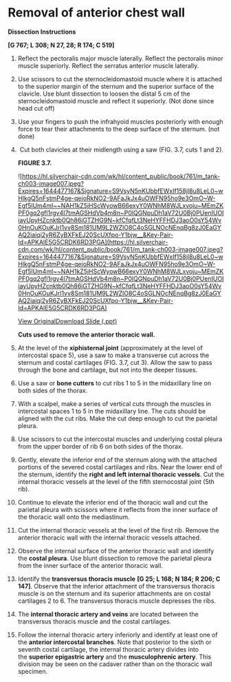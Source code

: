 # Removal of anterior chest wall

**Dissection Instructions**

**[G 767; L 308; N 27, 28; R 174; C 519]**

1. Reflect the pectoralis major muscle laterally. Reflect the pectoralis minor muscle superiorly. Reflect the serratus anterior muscle laterally.
2. Use scissors to cut the sternocleidomastoid muscle where it is attached to the superior margin of the sternum and the superior surface of the clavicle. Use blunt dissection to loosen the distal 5 cm of the sternocleidomastoid muscle and reflect it superiorly. (Not done since head cut off)
3. Use your fingers to push the infrahyoid muscles posteriorly with enough force to tear their attachments to the deep surface of the sternum. (not done)
4.  Cut both clavicles at their midlength using a saw (FIG. 3.7, cuts 1 and 2).
    
    
    **FIGURE 3.7.**
    
    ![https://hl.silverchair-cdn.com/wk/hl/content_public/book/761/m_tank-ch003-image007.jpeg?Expires=1644477167&Signature=S9VsyN5nKUbbfEWxIf158jl8u8LeL0~wHlkgQ5nFstmP4ge-qejoRkNO2-9AFaJkJx4uOWFN95ho9e3OmO~W-Egf5lUm4ml~~NAH1kZ5jHScWyowB66exyY0WNhM8WJLxvoju~MEmZKPF0gq2gfl1rgv4I7tmAGSHdVb4m8n~P0lQGNpuDh1aV72U0Bj0PUenIUOIiayUpyHZcnktb0Qh86iGTZHG9N~kfCfqfLt3NeHYFFHDJ3aoO0sY54Wv0HnOuKOuKJrI1vv8Sm181UM9L2WZlO8C4oSGLNOcNEnqBg8zJ0EaGYAQ2iaiqi2yR6ZyBXFkEJ20ScUXfpo-Y1bjw__&Key-Pair-Id=APKAIE5G5CRDK6RD3PGA](https://hl.silverchair-cdn.com/wk/hl/content_public/book/761/m_tank-ch003-image007.jpeg?Expires=1644477167&Signature=S9VsyN5nKUbbfEWxIf158jl8u8LeL0~wHlkgQ5nFstmP4ge-qejoRkNO2-9AFaJkJx4uOWFN95ho9e3OmO~W-Egf5lUm4ml~~NAH1kZ5jHScWyowB66exyY0WNhM8WJLxvoju~MEmZKPF0gq2gfl1rgv4I7tmAGSHdVb4m8n~P0lQGNpuDh1aV72U0Bj0PUenIUOIiayUpyHZcnktb0Qh86iGTZHG9N~kfCfqfLt3NeHYFFHDJ3aoO0sY54Wv0HnOuKOuKJrI1vv8Sm181UM9L2WZlO8C4oSGLNOcNEnqBg8zJ0EaGYAQ2iaiqi2yR6ZyBXFkEJ20ScUXfpo-Y1bjw__&Key-Pair-Id=APKAIE5G5CRDK6RD3PGA)
    
    [View Original](https://hl.silverchair-cdn.com/wk/hl/content_public/book/761/tank-ch003-image007.jpeg?Expires=1644477166&Signature=ZyOwkct4HSO2TER7W1AKtUHganj0X51zt-AuZJkl89TamG3eKf5g-1Z9noI~plYz6Trx28IMHbwfOOEBDEf5bQZuCT81iWmpKjISHTs1tkmoBAYwsdawyC1YdioU9SKfYqDGeLav84U-r2FHu3puRpdxTn0aoQHyhT-K8J9G4h5fdD4Fim-KJLTrRK6ePV8JOOMqJVO0F4TPxgwvKqZskXMdmnW~Uf9VRQ2EN2Yeno0m0hiMveNkqAGp1Ny1rIV085J-ILYQdyU2Vg7SRLwoVjEh~~PUtLfdSSrovtiWgqLd3~7gHp7lN3SrvrWDnZVU3TMb2qujelrVAnnpdBWEOw__&Key-Pair-Id=APKAIE5G5CRDK6RD3PGA)[Download Slide (.ppt)](https://meded-lwwhealthlibrary-com.eproxy.lib.hku.hk/downloadimage.aspx?sec=50974981&image=https://hl.silverchair-cdn.com/wk/hl/content_public/book/761/tank-ch003-image007.jpeg?Expires=1644477166&Signature=ZyOwkct4HSO2TER7W1AKtUHganj0X51zt-AuZJkl89TamG3eKf5g-1Z9noI~plYz6Trx28IMHbwfOOEBDEf5bQZuCT81iWmpKjISHTs1tkmoBAYwsdawyC1YdioU9SKfYqDGeLav84U-r2FHu3puRpdxTn0aoQHyhT-K8J9G4h5fdD4Fim-KJLTrRK6ePV8JOOMqJVO0F4TPxgwvKqZskXMdmnW~Uf9VRQ2EN2Yeno0m0hiMveNkqAGp1Ny1rIV085J-ILYQdyU2Vg7SRLwoVjEh~~PUtLfdSSrovtiWgqLd3~7gHp7lN3SrvrWDnZVU3TMb2qujelrVAnnpdBWEOw__&Key-Pair-Id=APKAIE5G5CRDK6RD3PGA&ChapterSecID=49069878&BookID=761)
    
    **Cuts used to remove the anterior thoracic wall.**
    
5. At the level of the **xiphisternal joint** (approximately at the level of intercostal space 5), use a saw to make a transverse cut across the sternum and costal cartilages (FIG. 3.7, cut 3). Allow the saw to pass through the bone and cartilage, but not into the deeper tissues.
6. Use a saw or **bone cutters** to cut ribs 1 to 5 in the midaxillary line on both sides of the thorax.
7. With a scalpel, make a series of vertical cuts through the muscles in intercostal spaces 1 to 5 in the midaxillary line. The cuts should be aligned with the cut ribs. Make the cut deep enough to cut the parietal pleura.
8. Use scissors to cut the intercostal muscles and underlying costal pleura from the upper border of rib 6 on both sides of the thorax.
9. Gently, elevate the inferior end of the sternum along with the attached portions of the severed costal cartilages and ribs. Near the lower end of the sternum, identify the **right and left internal thoracic vessels**. Cut the internal thoracic vessels at the level of the fifth sternocostal joint (5th rib).
10. Continue to elevate the inferior end of the thoracic wall and cut the parietal pleura with scissors where it reflects from the inner surface of the thoracic wall onto the mediastinum.
11. Cut the internal thoracic vessels at the level of the first rib. Remove the anterior thoracic wall with the internal thoracic vessels attached.
12. Observe the internal surface of the anterior thoracic wall and identify the **costal pleura**. Use blunt dissection to remove the parietal pleura from the inner surface of the anterior thoracic wall.
13. Identify the **transversus thoracis muscle** **[G 25; L 168; N 184; R 206; C 147]**. Observe that the inferior attachment of the transversus thoracis muscle is on the sternum and its superior attachments are on costal cartilages 2 to 6. The transversus thoracis muscle depresses the ribs.
14. The **internal thoracic artery and veins** are located between the transversus thoracis muscle and the costal cartilages.
15. Follow the internal thoracic artery inferiorly and identify at least one of the **anterior intercostal branches**. Note that posterior to the sixth or seventh costal cartilage, the internal thoracic artery divides into the **superior epigastric artery** and the **musculophrenic artery**. This division may be seen on the cadaver rather than on the thoracic wall specimen.